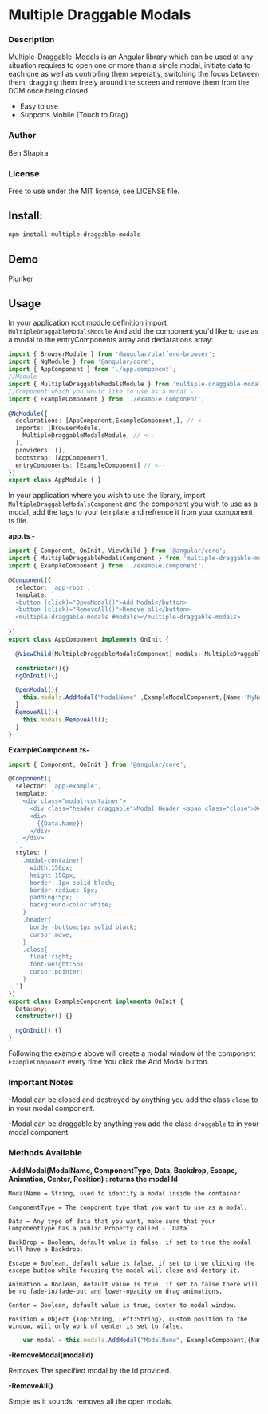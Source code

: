 # Multiple Draggable Modals

### Description
Multiple-Draggable-Modals is an Angular library which can be used at any situation requires to open one or more than a single modal, initiate data to each one as well as controlling them seperatly, switching the focus between them, dragging them freely around the screen and remove them from the DOM once being closed.

  - Easy to use
  - Supports Mobile (Touch to Drag)


### Author
Ben Shapira

### License
Free to use under the MIT license, see LICENSE file.

## Install:
```bash
npm install multiple-draggable-modals
```

## Demo
[Plunker](https://next.plnkr.co/edit/1ZOKnwwddW6TsRHP?open=lib%2Fapp.ts)

## Usage
In your application root module definition import `MultipleDraggableModalsModule`
And add the component you'd like to use as a modal to the entryComponents array and declarations array:

```typescript
import { BrowserModule } from '@angular/platform-browser';
import { NgModule } from '@angular/core';
import { AppComponent } from './app.component';
//Module - 
import { MultipleDraggableModalsModule } from 'multiple-draggable-modals';
//Component which you would like to use as a modal - 
import { ExampleComponent } from './example.component';

@NgModule({
  declarations: [AppComponent,ExampleComponent,], // <--
  imports: [BrowserModule,
    MultipleDraggableModalsModule, // <--
  ],
  providers: [],
  bootstrap: [AppComponent],
  entryComponents: [ExampleComponent] // <--
})
export class AppModule { }

```
In your application where you wish to use the library, import `MultipleDraggableModalsComponent` and the component you wish to use as a modal, add the tags to your template and refrence it from your component ts file.

**app.ts -**
```typescript
import { Component, OnInit, ViewChild } from '@angular/core';
import { MultipleDraggableModalsComponent } from 'multiple-draggable-modals';
import { ExampleComponent } from './example.component';

@Component({
  selector: 'app-root',
  template: `
  <button (click)="OpenModal()">Add Modal</button>
  <button (click)="RemoveAll()">Remove all</button>
  <multiple-draggable-modals #modals></multiple-draggable-modals>
  `
})
export class AppComponent implements OnInit {

  @ViewChild(MultipleDraggableModalsComponent) modals: MultipleDraggableModalsComponent; // <--

  constructor(){}
  ngOnInit(){}

  OpenModal(){
    this.modals.AddModal("ModalName" ,ExampleModalComponent,{Name:'MyName', ArrayOfData:[1,2,3,4]},true,true,true,false,{Top:"10%", Left:"10%"});    
  }
  RemoveAll(){
    this.modals.RemoveAll();
  }
}
```

**ExampleComponent.ts-**

```typescript
import { Component, OnInit } from '@angular/core';

@Component({
  selector: 'app-example',
  template: `
    <div class="modal-container">
      <div class="header draggable">Modal Header <span class="close">X</span></div>
      <div>
        {{Data.Name}}
      </div>
    </div>
  `,
  styles: [`
    .modal-container{
      width:150px;
      height:150px;
      border: 1px solid black;
      border-radius: 5px;
      padding:5px;
      background-color:white;
    }
    .header{
      border-bottom:1px solid black;
      cursor:move;
    }
    .close{
      float:right;
      font-weight:5px;
      cursor:pointer;
    }
  `]
})
export class ExampleComponent implements OnInit {
  Data:any;
  constructor() {}

  ngOnInit() {}
}

```


Following the example above will create a modal window of the component `ExampleComponent` every time You click the Add Modal button.

### Important Notes


 -Modal can be closed and destroyed by anything you add the class `close` to in your modal component.

 -Modal can be draggable by anything you add the class `draggable` to in your modal component.
  
### Methods Available


 **-AddModal(ModalName, ComponentType, Data, Backdrop, Escape, Animation, Center, Position) : returns the modal Id**

    ModalName = String, used to identify a modal inside the container.

    ComponentType = The component type that you want to use as a modal.

    Data = Any type of data that you want, make sure that your ComponentType has a public Property called - `Data`.

    BackDrop = Boolean, default value is false, if set to true the modal will have a Backdrop.

    Escape = Boolean, default value is false, if set to true clicking the escape button while focusing the modal will close and destory it.

    Animation = Boolean, default value is true, if set to false there will be no fade-in/fade-out and lower-opacity on drag animations.

    Center = Boolean, default value is true, center to modal window.

    Position = Object {Top:String, Left:String}, custom position to the window, will only work of center is set to false.

```typescript
    var modal = this.modals.AddModal("ModalName", ExampleComponent,{Name:'MyName', ArrayOfData:[1,2,3,4]},false,true,true,true, {Top:"30%",Left:"17%"});
```

 **-RemoveModal(modalId)**

   Removes The specified modal by the Id provided.

 **-RemoveAll()**

   Simple as it sounds, removes all the open modals.
   




